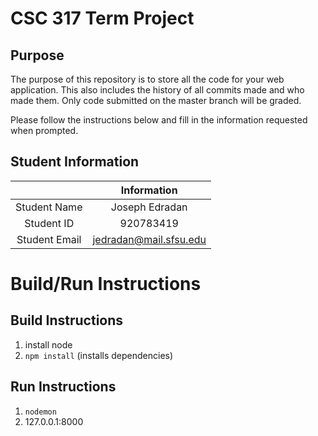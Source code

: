 # CSC 317 Term Project

## Purpose

The purpose of this repository is to store all the code for your web application. This also includes the history of all commits made and who made them. Only code submitted on the master branch will be graded.

Please follow the instructions below and fill in the information requested when prompted.

## Student Information

|               | Information   |
|:-------------:|:-------------:|
| Student Name  | Joseph Edradan     |
| Student ID    | 920783419       |
| Student Email | jedradan@mail.sfsu.edu    |



# Build/Run Instructions

## Build Instructions
1. install node
2. ``npm install`` (installs dependencies)

## Run Instructions
1. ``nodemon``
2. 127.0.0.1:8000
